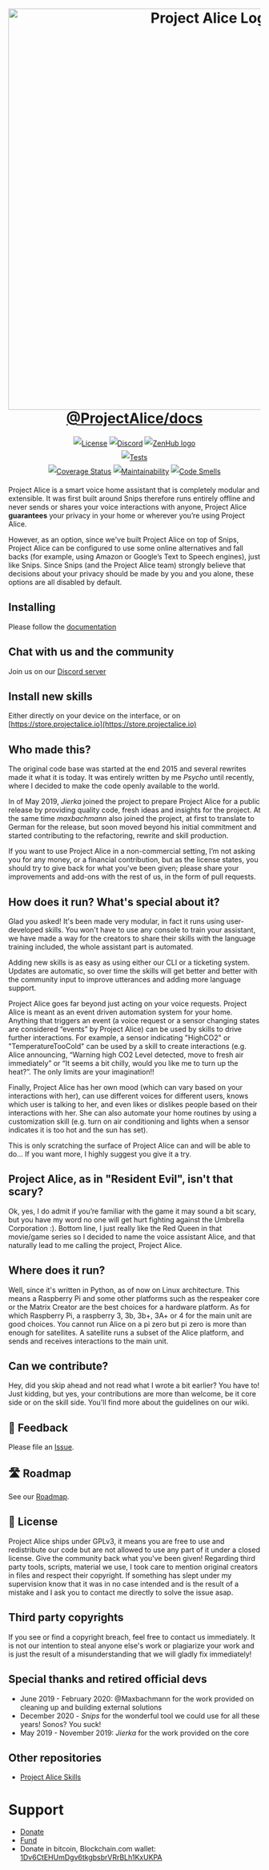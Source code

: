 <h1 align=center style="max-width: 100%;">
  <a href="https://project-alice-assistant.github.io/docs/"><img width="800" alt="Project Alice Logo" src="https://raw.githubusercontent.com/project-alice-assistant/docs/master/docs/.vuepress/public/images/projectalice_banner.svg?sanitize=true"></a><br/>
  <a href="https://project-alice-assistant.github.io/docs/">@ProjectAlice/docs</a>
</h1>

<p align=center style="line-height: 2;">
  <a href="LICENSE" target="_blank"><img src="https://img.shields.io/github/license/project-alice-assistant/ProjectAlice" alt="License" /></a>
  <a href="https://discord.gg/Jfcj355" target="_blank"><img alt="Discord" src="https://img.shields.io/discord/579345007518154752?logo=discord"></a>
  <a href="https://zenhub.com"><img src="https://dxssrr2j0sq4w.cloudfront.net/3.2.0/img/external/zenhub-badge.png" alt="ZenHub logo"></a><br/>
  <a href="https://github.com/project-alice-assistant/ProjectAlice/actions?query=workflow%3A%22Unittest+%26+Quality%22"><img alt="Tests" src="https://github.com/project-alice-assistant/ProjectAlice/workflows/Unittest%20&%20Quality/badge.svg"></a><br/>
  <a href="https://sonarcloud.io/dashboard?id=project-alice-assistant_ProjectAlice" target="_blank"><img alt="Coverage Status" src="https://sonarcloud.io/api/project_badges/measure?project=project-alice-assistant_ProjectAlice&metric=coverage"></a>
  <a href="https://sonarcloud.io/dashboard?id=project-alice-assistant_ProjectAlice" target="_blank"><img alt="Maintainability" src="https://sonarcloud.io/api/project_badges/measure?project=project-alice-assistant_ProjectAlice&metric=sqale_rating"></a>
  <a href="https://sonarcloud.io/dashboard?id=project-alice-assistant_ProjectAlice" target="_blank"><img alt="Code Smells" src="https://sonarcloud.io/api/project_badges/measure?project=project-alice-assistant_ProjectAlice&metric=code_smells"></a>
</p>

Project Alice is a smart voice home assistant that is completely modular and extensible. It was first built around Snips therefore runs entirely offline and never sends or shares your voice interactions with anyone, Project Alice **guarantees** your privacy in your home or wherever you’re using Project Alice.

However, as an option, since we've built Project Alice on top of Snips, Project Alice can be configured to use some online alternatives and fall backs (for example, using Amazon or Google’s Text to Speech engines), just like Snips. Since Snips (and the Project Alice team) strongly believe that decisions about your privacy should be made by you and you alone, these options are all disabled by default.

## Installing
Please follow the [documentation](https://docs.projectalice.io/setup/)

## Chat with us and the community
Join us on our [Discord server](https://discord.gg/C6HNtzV)

## Install new skills
Either directly on your device on the interface, or on [https://store.projectalice.io](https://store.projectalice.io)

## Who made this?
The original code base was started at the end 2015 and several rewrites made it what it is today. It was entirely written by me *Psycho* until recently, where I decided to make the code openly available to the world.

In of May 2019, *Jierka* joined the project to prepare Project Alice for a public release by providing quality code, fresh ideas and insights for the project. At the same time *maxbachmann* also joined the project, at first to translate to German for the release, but soon moved beyond his initial commitment and started contributing to the refactoring, rewrite and skill production.

If you want to use Project Alice in a non-commercial setting, I’m not asking you for any money, or a financial contribution, but as the license states, you should try to give back for what you've been given; please share your improvements and add-ons with the rest of us, in the form of pull requests.

## How does it run? What's special about it?
Glad you asked! It's been made very modular, in fact it runs using user-developed skills. You won't have to use any console to train your assistant, we have made a way for the creators to share their skills with the language training included, the whole assistant part is automated.

Adding new skills is as easy as using either our CLI or a ticketing system. Updates are automatic, so over time the skills will get better and better with the community input to improve utterances and adding more language support.

Project Alice goes far beyond just acting on your voice requests.  Project Alice is meant as an event driven automation system for your home.  Anything that triggers an event (a voice request or a sensor changing states are considered “events” by Project Alice) can be used by skills to drive further interactions.  For example, a sensor indicating "HighCO2" or "TemperatureTooCold" can be used by a skill to create interactions (e.g. Alice announcing, “Warning high CO2 Level detected, move to fresh air immediately” or “It seems a bit chilly, would you like me to turn up the heat?”.  The only limits are your imagination!!

Finally, Project Alice has her own mood (which can vary based on your interactions with her), can use different voices for different users, knows which user is talking to her, and even likes or dislikes people based on their interactions with her. She can also automate your home routines by using a customization skill (e.g. turn on air conditioning and lights when a sensor indicates it is too hot and the sun has set).

This is only scratching the surface of Project Alice can and will be able to do... If you want more, I highly suggest you give it a try.


## Project Alice, as in "Resident Evil", isn't that scary?
Ok, yes, I do admit if you’re familiar with the game it may sound a bit scary, but you have my word no one will get hurt fighting against the Umbrella Corporation :). Bottom line, I just really like the Red Queen in that movie/game series so I decided to name the voice assistant Alice, and that naturally lead to me calling the project, Project Alice.


## Where does it run?
Well, since it's written in Python, as of now on Linux architecture. This means a Raspberry Pi and some other platforms such as the respeaker core or the Matrix Creator are the best choices for a hardware platform. As for which Raspberry Pi, a raspberry 3, 3b, 3b+, 3A+ or 4 for the main unit are good choices. You cannot run Alice on a pi zero but pi zero is more than enough for satellites. A satellite runs a subset of the Alice platform, and sends and receives interactions to the main unit.


## Can we contribute?
Hey, did you skip ahead and not read what I wrote a bit earlier? You have to! Just kidding, but yes, your contributions are more than welcome, be it core side or on the skill side. You'll find more about the guidelines on our wiki.

## 📝 Feedback
Please file an [Issue](https://github.com/project-alice-assistant/ProjectAlice/issues).

## 🛣️ Roadmap
See our [Roadmap](https://github.com/project-alice-assistant/ProjectAlice/milestones).

## 📜 License
Project Alice ships under GPLv3, it means you are free to use and redistribute our code but are not allowed to use any part of it under a closed license. Give the community back what you've been given!
Regarding third party tools, scripts, material we use, I took care to mention original creators in files and respect their copyright. If something has slept under my supervision know that it was in no case intended and is the result of a mistake and I ask you to contact me directly to solve the issue asap.

## Third party copyrights
If you see or find a copyright breach, feel free to contact us immediately. It is not our intention to steal anyone else's work or plagiarize your work and is just the result of a misunderstanding that we will gladly fix immediately!


## Special thanks and retired official devs
-   June 2019 - February 2020: @Maxbachmann for the work provided on cleaning up and building external solutions
-   December 2020 - *Snips* for the wonderful tool we could use for all these years! Sonos? You suck!
-   May 2019 - November 2019: *Jierka* for the work provided on the core


## Other repositories
-   [Project Alice Skills](https://github.com/project-alice-assistant/ProjectAliceSkills)

# Support
-   [Donate](https://paypal.me/Psychokiller1888)
-   [Fund](https://liberapay.com/Psycho)
-   Donate in bitcoin, Blockchain.com wallet: <a href="https://blockchain.com">1Dv6CtEHUmDgv6tkgbsbrVRrBLh1KxUKPA</a>
